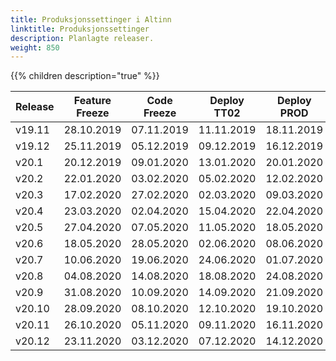 ```yaml
---
title: Produksjonssettinger i Altinn
linktitle: Produksjonssettinger
description: Planlagte releaser.
weight: 850
---
```

{{% children description="true" %}}

<table>
<thead>
<tr>
<th>Release</th>
<th>Feature Freeze</th>
<th>Code Freeze</th>
<th>Deploy TT02</th>
<th>Deploy PROD</th>
</tr>
</thead>
<tbody>
<tr> <td>v19.11</td> <td>28.10.2019</td> <td>07.11.2019</td> <td>11.11.2019</td> <td>18.11.2019</td> </tr>
<tr> <td>v19.12</td> <td>25.11.2019</td> <td>05.12.2019</td> <td>09.12.2019</td> <td>16.12.2019</td> </tr>
<tr> <td>v20.1</td>  <td>20.12.2019</td> <td>09.01.2020</td> <td>13.01.2020</td> <td>20.01.2020</td> </tr>  
<tr> <td>v20.2</td>  <td>22.01.2020</td> <td>03.02.2020</td> <td>05.02.2020</td> <td>12.02.2020</td> </tr>
<tr> <td>v20.3</td>  <td>17.02.2020</td> <td>27.02.2020</td> <td>02.03.2020</td> <td>09.03.2020</td> </tr>
<tr> <td>v20.4</td>  <td>23.03.2020</td> <td>02.04.2020</td> <td>15.04.2020</td> <td>22.04.2020</td> </tr>
<tr> <td>v20.5</td>  <td>27.04.2020</td> <td>07.05.2020</td> <td>11.05.2020</td> <td>18.05.2020</td> </tr>
<tr> <td>v20.6</td>  <td>18.05.2020</td> <td>28.05.2020</td> <td>02.06.2020</td> <td>08.06.2020</td> </tr> 
<tr> <td>v20.7</td>  <td>10.06.2020</td> <td>19.06.2020</td> <td>24.06.2020</td> <td>01.07.2020</td> </tr>
<tr> <td>v20.8</td>  <td>04.08.2020</td> <td>14.08.2020</td> <td>18.08.2020</td> <td>24.08.2020</td> </tr>
<tr> <td>v20.9</td>  <td>31.08.2020</td> <td>10.09.2020</td> <td>14.09.2020</td> <td>21.09.2020</td> </tr>
<tr> <td>v20.10</td> <td>28.09.2020</td> <td>08.10.2020</td> <td>12.10.2020</td> <td>19.10.2020</td> </tr>
<tr> <td>v20.11</td> <td>26.10.2020</td> <td>05.11.2020</td> <td>09.11.2020</td> <td>16.11.2020</td> </tr>
<tr> <td>v20.12</td> <td>23.11.2020</td> <td>03.12.2020</td> <td>07.12.2020</td> <td>14.12.2020</td> </tr>
</tbody>
</table>  
